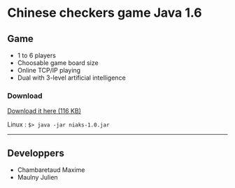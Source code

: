 # Chinese checkers game Java 1.6 #

## Game ##

  * 1 to 6 players
  * Choosable game board size
  * Online TCP/IP playing
  * Dual with 3-level artificial intelligence

### Download ###

[Download it here (116 KB)](http://ai-niaks.googlecode.com/files/niaks-1.0.jar)

Linux : ` $> java -jar niaks-1.0.jar `


---


## Developpers ##

  * Chambaretaud Maxime
  * Maulny Julien